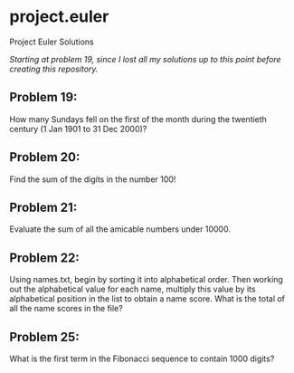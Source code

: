 project.euler
=============

Project Euler Solutions

*Starting at problem 19, since I lost all my solutions up to this point before creating this repository.*


Problem 19:
-----------------------------------------------------
How many Sundays fell on the first of the month during the twentieth century (1 Jan 1901 to 31 Dec 2000)?

Problem 20:
-----------------------------------------------------
Find the sum of the digits in the number 100!

Problem 21:
-----------------------------------------------------
Evaluate the sum of all the amicable numbers under 10000.

Problem 22:
-----------------------------------------------------
Using names.txt, begin by sorting it into alphabetical order. Then working out the alphabetical value for each name, multiply this value by its alphabetical position in the list to obtain a name score.
What is the total of all the name scores in the file?

Problem 25:
-----------------------------------------------------
What is the first term in the Fibonacci sequence to contain 1000 digits?